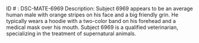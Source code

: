 ID # : DSC-MATE-6969
Description: Subject 6969 appears to be an average human male with orange stripes on his face and a big friendly grin. He typically wears a hoodie with a two-color band on his forehead and a medical mask over his mouth. Subject 6969 is a qualified veterinarian, specializing in the treatment of supernatural animals.